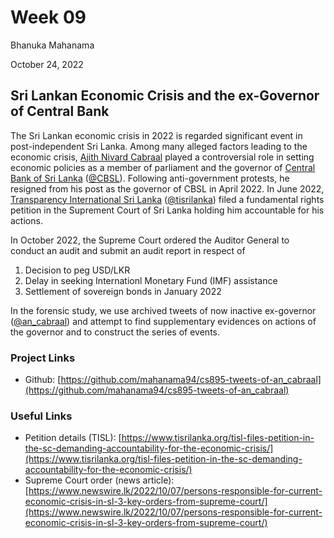Week 09
====

Bhanuka Mahanama

October 24, 2022

## Sri Lankan Economic Crisis and the ex-Governor of Central Bank
The Sri Lankan economic crisis in 2022 is regarded significant event in post-independent Sri Lanka.
Among many alleged factors leading to the economic crisis, [Ajith Nivard Cabraal](https://en.wikipedia.org/wiki/Ajith_Nivard_Cabraal) played 
a controversial role in setting economic policies as a member of parliament and the governor of [Central Bank of Sri Lanka](https://www.cbsl.gov.lk/) 
([@CBSL](https://twitter.com/CBSL)). 
Following anti-government protests, he resigned from his post as the governor of CBSL in April 2022.
In June 2022, [Transparency International Sri Lanka](https://www.tisrilanka.org/) 
([@tisrilanka](https://twitter.com/tisrilanka)) filed a fundamental rights petition in the Suprement Court of Sri Lanka holding him accountable for his actions. 

In October 2022, the Supreme Court ordered the Auditor General to conduct an audit and submit an audit report in respect of
1. Decision to peg USD/LKR
2. Delay in seeking Internationl Monetary Fund (IMF) assistance
3. Settlement of sovereign bonds in January 2022

In the forensic study, we use archived tweets of now inactive ex-governor ([@an_cabraal](https://twitter.com/an_cabraal)) and attempt to 
find supplementary evidences on actions of the governor and to construct the series of events. 

### Project Links
* Github: [https://github.com/mahanama94/cs895-tweets-of-an_cabraal](https://github.com/mahanama94/cs895-tweets-of-an_cabraal)

### Useful Links
* Petition details (TISL): [https://www.tisrilanka.org/tisl-files-petition-in-the-sc-demanding-accountability-for-the-economic-crisis/](https://www.tisrilanka.org/tisl-files-petition-in-the-sc-demanding-accountability-for-the-economic-crisis/)
* Supreme Court order (news article): [https://www.newswire.lk/2022/10/07/persons-responsible-for-current-economic-crisis-in-sl-3-key-orders-from-supreme-court/](https://www.newswire.lk/2022/10/07/persons-responsible-for-current-economic-crisis-in-sl-3-key-orders-from-supreme-court/)
